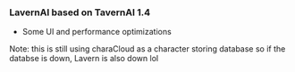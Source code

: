 ### LavernAI based on TavernAI 1.4
- Some UI and performance optimizations 


Note: this is still using charaCloud as a character storing database so if the databse is down, Lavern is also down lol
